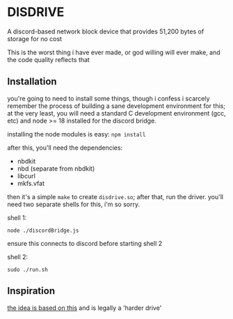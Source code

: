 # DISDRIVE

A discord-based network block device that provides 51,200 bytes of storage for no cost

This is the worst thing i have ever made, or god willing will ever make, and the code quality reflects that

## Installation

you're going to need to install some things, though i confess i scarcely remember the process of building a sane development environment for this; at the very least, you will need a standard C development environment (gcc, etc) and node >= 18 installed for the discord bridge.

installing the node modules is easy: `npm install`

after this, you'll need the dependencies:

- nbdkit
- nbd (separate from nbdkit)
- libcurl
- mkfs.vfat

then it's a simple `make` to create `disdrive.so`; after that, run the driver. you'll need two separate shells for this, i'm so sorry.

shell 1:
```
node ./discordBridge.js
```
ensure this connects to discord before starting shell 2

shell 2:
```
sudo ./run.sh
```

## Inspiration

[the idea is based on this](http://tom7.org/harder/) and is legally a 'harder drive'
